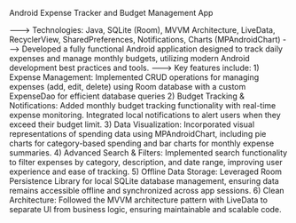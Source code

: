 Android Expense Tracker and Budget Management App

---> Technologies: Java, SQLite (Room), MVVM Architecture, LiveData, RecyclerView, SharedPreferences, Notifications, Charts (MPAndroidChart)
---> Developed a fully functional Android application designed to track daily expenses and manage monthly budgets, utilizing modern Android development best practices and tools.
---> Key features include:
    1) Expense Management: Implemented CRUD operations for managing expenses (add, edit, delete) using Room database with a custom ExpenseDao for efficient database queries
    2) Budget Tracking & Notifications: Added monthly budget tracking functionality with real-time expense monitoring. Integrated local notifications to alert users when they exceed their budget limit.
    3) Data Visualization: Incorporated visual representations of spending data using MPAndroidChart, including pie charts for category-based spending and bar charts for monthly expense summaries.
    4) Advanced Search & Filters: Implemented search functionality to filter expenses by category, description, and date range, improving user experience and ease of tracking.
    5) Offline Data Storage: Leveraged Room Persistence Library for local SQLite database management, ensuring data remains accessible offline and synchronized across app sessions.
    6) Clean Architecture: Followed the MVVM architecture pattern with LiveData to separate UI from business logic, ensuring maintainable and scalable code.
